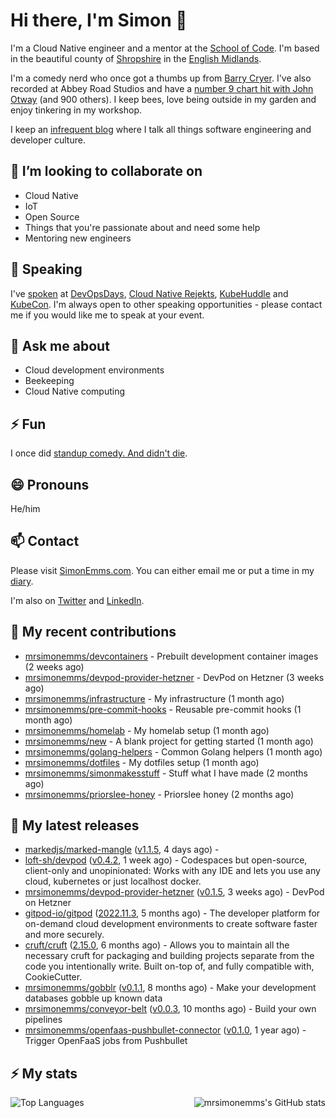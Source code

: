 # Hi there, I'm Simon 👋

I'm a Cloud Native engineer and a mentor at the [School of Code](https://www.schoolofcode.co.uk).
I'm based in the beautiful county of [Shropshire](https://en.wikipedia.org/wiki/Shropshire)
in the [English Midlands](https://en.wikipedia.org/wiki/Midlands).

I'm a comedy nerd who once got a thumbs up from [Barry Cryer](https://en.wikipedia.org/wiki/Barry_Cryer).
I've also recorded at Abbey Road Studios and have a [number 9 chart hit with John
Otway](https://www.youtube.com/watch?v=3BwOyVIlupg&ab_channel=JohnOtway) (and 900
others). I keep bees, love being outside in my garden and enjoy tinkering in my
workshop.

I keep an [infrequent blog](https://www.simonemms.com/blog) where I talk all
things software engineering and developer culture.

## 👯 I’m looking to collaborate on

- Cloud Native
- IoT
- Open Source
- Things that you're passionate about and need some help
- Mentoring new engineers

## 🎤 Speaking

I've [spoken](https://www.simonemms.com/speaking) at [DevOpsDays](https://devopsdays.org/),
[Cloud Native Rejekts](https://cloud-native.rejekts.io/), [KubeHuddle](https://kubehuddle.com)
and [KubeCon](https://www.cncf.io/kubecon-cloudnativecon-events/). I'm always
open to other speaking opportunities - please contact me if you would like me to
speak at your event.

## 💬 Ask me about

- Cloud development environments
- Beekeeping
- Cloud Native computing

## ⚡ Fun

I once did [standup comedy. And didn't die](https://www.youtube.com/watch?v=iy1EvJXH2ks&ab_channel=SimonEmms).

## 😄 Pronouns

He/him

## 📫 Contact

Please visit [SimonEmms.com](https://www.simonemms.com). You can either email me
or put a time in my [diary](https://diary.simonemms.com).

I'm also on [Twitter](https://twitter/theshroppiebeek) and [LinkedIn](https://www.linkedin.com/in/simonemms).

## 👷 My recent contributions
- [mrsimonemms/devcontainers](https://github.com/mrsimonemms/devcontainers) - Prebuilt development container images
  (2 weeks ago)
- [mrsimonemms/devpod-provider-hetzner](https://github.com/mrsimonemms/devpod-provider-hetzner) - DevPod on Hetzner
  (3 weeks ago)
- [mrsimonemms/infrastructure](https://github.com/mrsimonemms/infrastructure) - My infrastructure
  (1 month ago)
- [mrsimonemms/pre-commit-hooks](https://github.com/mrsimonemms/pre-commit-hooks) - Reusable pre-commit hooks
  (1 month ago)
- [mrsimonemms/homelab](https://github.com/mrsimonemms/homelab) - My homelab setup
  (1 month ago)
- [mrsimonemms/new](https://github.com/mrsimonemms/new) - A blank project for getting started
  (1 month ago)
- [mrsimonemms/golang-helpers](https://github.com/mrsimonemms/golang-helpers) - Common Golang helpers
  (1 month ago)
- [mrsimonemms/dotfiles](https://github.com/mrsimonemms/dotfiles) - My dotfiles setup
  (1 month ago)
- [mrsimonemms/simonmakesstuff](https://github.com/mrsimonemms/simonmakesstuff) - Stuff what I have made
  (2 months ago)
- [mrsimonemms/priorslee-honey](https://github.com/mrsimonemms/priorslee-honey) - Priorslee honey
  (2 months ago)

## 🔭 My latest releases
- [markedjs/marked-mangle](https://github.com/markedjs/marked-mangle) ([v1.1.5](https://github.com/markedjs/marked-mangle/releases/tag/v1.1.5),
  4 days ago) - 
- [loft-sh/devpod](https://github.com/loft-sh/devpod) ([v0.4.2](https://github.com/loft-sh/devpod/releases/tag/v0.4.2),
  1 week ago) - Codespaces but open-source, client-only and unopinionated: Works with any IDE and lets you use any cloud, kubernetes or just localhost docker.
- [mrsimonemms/devpod-provider-hetzner](https://github.com/mrsimonemms/devpod-provider-hetzner) ([v0.1.5](https://github.com/mrsimonemms/devpod-provider-hetzner/releases/tag/v0.1.5),
  3 weeks ago) - DevPod on Hetzner
- [gitpod-io/gitpod](https://github.com/gitpod-io/gitpod) ([2022.11.3](https://github.com/gitpod-io/gitpod/releases/tag/2022.11.3),
  5 months ago) - The developer platform for on-demand cloud development environments to create software faster and more securely.
- [cruft/cruft](https://github.com/cruft/cruft) ([2.15.0](https://github.com/cruft/cruft/releases/tag/2.15.0),
  6 months ago) - Allows you to maintain all the necessary cruft for packaging and building projects separate from the code you intentionally write. Built on-top of, and fully compatible with, CookieCutter.
- [mrsimonemms/gobblr](https://github.com/mrsimonemms/gobblr) ([v0.1.1](https://github.com/mrsimonemms/gobblr/releases/tag/v0.1.1),
  8 months ago) - Make your development databases gobble up known data
- [mrsimonemms/conveyor-belt](https://github.com/mrsimonemms/conveyor-belt) ([v0.0.3](https://github.com/mrsimonemms/conveyor-belt/releases/tag/v0.0.3),
  10 months ago) - Build your own pipelines
- [mrsimonemms/openfaas-pushbullet-connector](https://github.com/mrsimonemms/openfaas-pushbullet-connector) ([v0.1.0](https://github.com/mrsimonemms/openfaas-pushbullet-connector/releases/tag/v0.1.0),
  1 year ago) - Trigger OpenFaaS jobs from Pushbullet

## ⚡ My stats

<img
  align="right"
  alt="mrsimonemms's GitHub stats"
  src="https://github-readme-stats.vercel.app/api?username=mrsimonemms&count_private=1&show_icons=true&"
  />

![Top Languages](https://github-readme-stats.vercel.app/api/top-langs/?username=mrsimonemms)
